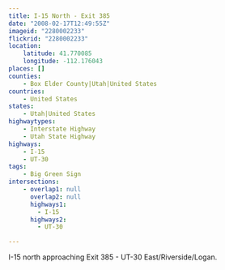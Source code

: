```yaml
---
title: I-15 North - Exit 385
date: "2008-02-17T12:49:55Z"
imageid: "2280002233"
flickrid: "2280002233"
location:
    latitude: 41.770085
    longitude: -112.176043
places: []
counties:
    - Box Elder County|Utah|United States
countries:
    - United States
states:
    - Utah|United States
highwaytypes:
    - Interstate Highway
    - Utah State Highway
highways:
    - I-15
    - UT-30
tags:
    - Big Green Sign
intersections:
    - overlap1: null
      overlap2: null
      highways1:
        - I-15
      highways2:
        - UT-30

---
```

I-15 north approaching Exit 385 - UT-30 East/Riverside/Logan.